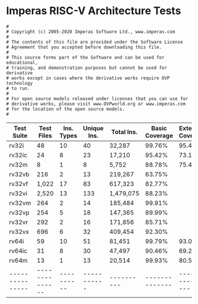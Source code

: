 # Imperas RISC-V Architecture Tests

    #
    # Copyright (c) 2005-2020 Imperas Software Ltd., www.imperas.com
    #
    # The contents of this file are provided under the Software License
    # Agreement that you accepted before downloading this file.
    #
    # This source forms part of the Software and can be used for educational,
    # training, and demonstration purposes but cannot be used for derivative
    # works except in cases where the derivative works require OVP technology
    # to run.
    #
    # For open source models released under licenses that you can use for
    # derivative works, please visit www.OVPworld.org or www.imperas.com
    # for the location of the open source models.
    #
    


| Test Suite      |   Test Files   | Ins. Types | Unique Ins. | Total Ins. | Basic Coverage | Extended Coverage |
| --------------- | -------------- | ---------- | ----------- | ---------- | -------------- | ----------------- |
| rv32i           |             48 |         10 |          40 |     32,287 |         99.76% |             95.45 |
| rv32ic          |             24 |          8 |          23 |     17,210 |         95.42% |             73.16 |
| rv32m           |              8 |          1 |           8 |      5,752 |         88.78% |             75.45 |
| rv32vb          |            216 |          2 |          13 |    219,267 |         63.75% |                   |
| rv32vf          |          1,022 |         17 |          83 |    617,323 |         82.77% |                   |
| rv32vi          |          2,520 |         13 |         133 |  1,479,075 |         88.23% |                   |
| rv32vm          |            264 |          2 |          14 |    185,484 |         99.91% |                   |
| rv32vp          |            254 |          5 |          18 |    147,365 |         89.99% |                   |
| rv32vr          |            292 |          2 |          16 |    171,856 |         85.71% |                   |
| rv32vx          |            696 |          6 |          32 |    409,454 |         92.30% |                   |
| rv64i           |             59 |         10 |          51 |     81,451 |         99.79% |             93.01 |
| rv64ic          |             31 |          8 |          30 |     47,497 |         90.46% |             69.20 |
| rv64m           |             13 |          1 |          13 |     20,514 |         99.93% |             80.54 |
| --------------- | -------------- | ---------- | ----------- | ---------- | -------------- | ----------------- |


